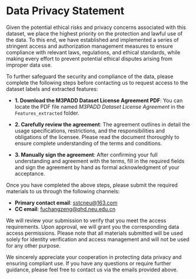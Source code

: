 # Data Privacy Statement 
Given the potential ethical risks and privacy concerns associated with this dataset, we place the highest priority on the protection and lawful use of the data. To this end, we have established and implemented a series of stringent access and authorization management measures to ensure compliance with relevant laws, regulations, and ethical standards, while making every effort to prevent potential ethical disputes arising from improper data use.  

To further safeguard the security and compliance of the data, please complete the following steps before contacting us to request access to the dataset labels and extracted features:  

- **1. Download the M3PADD Dataset License Agreement PDF**: You can locate the PDF file named *M3PADD Dataset License Agreement* in the `Features_extracted` folder. 

- **2. Carefully review the agreement**: The agreement outlines in detail the usage specifications, restrictions, and the responsibilities and obligations of the licensee. Please read the document thoroughly to ensure complete understanding of the terms and conditions.  

- **3. Manually sign the agreement**: After confirming your full understanding and agreement with the terms, fill in the required fields and sign the agreement by hand as formal acknowledgment of your acceptance.  

Once you have completed the above steps, please submit the required materials to us through the following channels:  

- **Primary contact email**: sstcneu@163.com  
- **CC email**: fuchangzeng@qhd.neu.edu.cn  

We will review your submission to verify that you meet the access requirements. Upon approval, we will grant you the corresponding data access permissions. Please note that all materials submitted will be used solely for identity verification and access management and will not be used for any other purpose.  

We sincerely appreciate your cooperation in protecting data privacy and ensuring compliant use. If you have any questions or require further guidance, please feel free to contact us via the emails provided above.  





